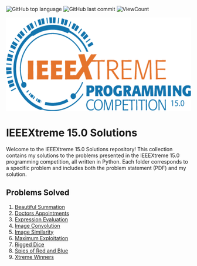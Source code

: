 <!--
-- Author: Pavith Bambaravanage
-- URL: https://github.com/Pavith19
-->

![GitHub top language](https://img.shields.io/github/languages/top/Pavith19/IEEEXtreme15.0-Solutions?style=flat)
![GitHub last commit](https://img.shields.io/github/last-commit/Pavith19/IEEEXtreme15.0-Solutions?style=flat)
![ViewCount](https://views.whatilearened.today/views/github/Pavith19/IEEEXtreme15.0-Solutions.svg?cache=remove)


<p align="center">
  <img src="Assets/ieeextreme-15.png" height=255 width=562 alt="IEEEXtreme 15.0  banner">
</p>

# IEEEXtreme 15.0 Solutions

Welcome to the IEEEXtreme 15.0 Solutions repository! This collection contains my solutions to the problems presented in the IEEEXtreme 15.0 programming competition, all written in Python. Each folder corresponds to a specific problem and includes both the problem statement (PDF) and my solution.

## Problems Solved

1. [Beautiful Summation](https://github.com/Pavith19/IEEEXtreme15.0-Solutions/tree/main/Beautiful%20Summation)
2. [Doctors Appointments](https://github.com/Pavith19/IEEEXtreme15.0-Solutions/tree/main/Doctors%20Appointments)
3. [Expression Evaluation](https://github.com/Pavith19/IEEEXtreme15.0-Solutions/tree/main/Expression%20Evaluation)
4. [Image Convolution](https://github.com/Pavith19/IEEEXtreme15.0-Solutions/tree/main/Image%20Convolution)
5. [Image Similarity](https://github.com/Pavith19/IEEEXtreme15.0-Solutions/tree/main/Image%20Similarity)
6. [Maximum Exploitation](https://github.com/Pavith19/IEEEXtreme15.0-Solutions/tree/main/Maximum%20Exploitation)
7. [Rigged Dice](https://github.com/Pavith19/IEEEXtreme15.0-Solutions/tree/main/Rigged%20Dice)
8. [Spies of Red and Blue](https://github.com/Pavith19/IEEEXtreme15.0-Solutions/tree/main/Spies%20of%20Red%20and%20Blue)
9. [Xtreme Winners](https://github.com/Pavith19/IEEEXtreme15.0-Solutions/tree/main/Xtreme%20Winners)


